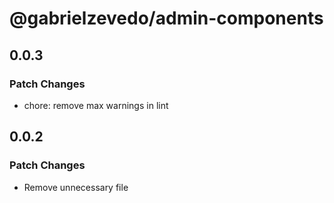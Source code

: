 # @gabrielzevedo/admin-components

## 0.0.3

### Patch Changes

- chore: remove max warnings in lint

## 0.0.2

### Patch Changes

- Remove unnecessary file
